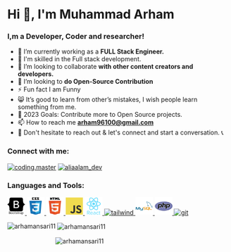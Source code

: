 
<h1 align="left">Hi 👋, I'm Muhammad Arham</h1>
<h3 align="left">I,m a Developer, Coder and researcher!</h3>

- 🔭 I’m currently working as a **FULL Stack Engineer.**
- 💪 I'm skilled in the Full stack development.
- 👯 I’m looking to collaborate **with other content creators and developers.**
- 🤝 I’m looking to **do Open-Source Contribution**
- ⚡ Fun fact I am Funny
- 😸 It’s good to learn from other’s mistakes, I wish people learn something from me.
- 🥅 2023 Goals: Contribute more to Open Source projects.
- 📫 How to reach me **arham96100@gmail.com**
- 📩 Don't hesitate to reach out & let's connect and start a conversation. 📞

<h3 align="left">Connect with me:</h3>
<p align="left">
<a href="https://instagram.com/coding.master_" target="blank"><img align="center" src="https://raw.githubusercontent.com/rahuldkjain/github-profile-readme-generator/master/src/images/icons/Social/instagram.svg" alt="coding.master" height="30" width="40" /></a>
  <a href="https://twitter.com/ArhamAnsari1109" target="blank"><img align="center" src="https://raw.githubusercontent.com/rahuldkjain/github-profile-readme-generator/master/src/images/icons/Social/twitter.svg" alt="aliaalam_dev" height="30" width="40" /></a>

</p>

<h3 align="left">Languages and Tools:</h3>
<p align="left"><a href="https://getbootstrap.com" target="_blank" rel="noreferrer"> <img src="https://raw.githubusercontent.com/devicons/devicon/master/icons/bootstrap/bootstrap-plain-wordmark.svg" alt="bootstrap" width="40" height="40"/> </a> <a href="https://www.w3schools.com/css/" target="_blank" rel="noreferrer"> <img src="https://raw.githubusercontent.com/devicons/devicon/master/icons/css3/css3-original-wordmark.svg" alt="css3" width="40" height="40"/> </a> <a href="https://www.w3.org/html/" target="_blank" rel="noreferrer"> <img src="https://raw.githubusercontent.com/devicons/devicon/master/icons/html5/html5-original-wordmark.svg" alt="html5" width="40" height="40"/> </a> <a href="https://developer.mozilla.org/en-US/docs/Web/JavaScript" target="_blank" rel="noreferrer"> <img src="https://raw.githubusercontent.com/devicons/devicon/master/icons/javascript/javascript-original.svg" alt="javascript" width="40" height="40"/> </a> <a href="https://reactjs.org/" target="_blank" rel="noreferrer"> <img src="https://raw.githubusercontent.com/devicons/devicon/master/icons/react/react-original-wordmark.svg" alt="react" width="40" height="40"/> </a>
<a href="https://tailwindcss.com/" target="_blank" rel="noreferrer"> <img src="https://www.vectorlogo.zone/logos/tailwindcss/tailwindcss-icon.svg" alt="tailwind" width="40" height="40"/> </a> 
  <a href="https://www.mysql.com/" target="_blank" rel="noreferrer"> <img src="https://raw.githubusercontent.com/devicons/devicon/master/icons/mysql/mysql-original-wordmark.svg" alt="mysql" width="40" height="40"/> </a> <a href="https://www.php.net" target="_blank" rel="noreferrer"> <img src="https://raw.githubusercontent.com/devicons/devicon/master/icons/php/php-original.svg" alt="php" width="40" height="40"/> </a>
  <a href="https://git-scm.com/" target="_blank" rel="noreferrer"> <img src="https://www.vectorlogo.zone/logos/git-scm/git-scm-icon.svg" alt="git" width="40" height="40"/> </a> 
</p>
<p><img height="180em" align="left" src="https://github-readme-stats.vercel.app/api/top-langs?username=arhamansari11&show_icons=true&locale=en&layout=compact&theme=tokyonight" alt="arhamansari11" /></p>
<p>&nbsp;<img height="180em" align="center" src="https://github-readme-stats.vercel.app/api?username=arhamansari11&show_icons=true&locale=en&theme=tokyonight" alt="arhamansari11" /></p>

<p><img align="center" src="https://github-readme-streak-stats.herokuapp.com/?user=arhamansari11&&theme=tokyonight" alt="arhamansari11" /></p>
